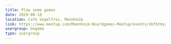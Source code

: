 ```yaml
---
title: Play some games
date: 2019-08-18
location: Cafe Vogelfrei, Mannheim
link: https://www.meetup.com/Mannheim-Boardgames-Meetup/events/nbfbtmyzlbxb/
usergroup: bogama
type: usergroup
---
```

